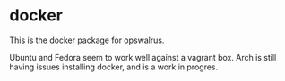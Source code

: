 # docker

This is the docker package for opswalrus.

Ubuntu and Fedora seem to work well against a vagrant box.
Arch is still having issues installing docker, and is a work in progres.
